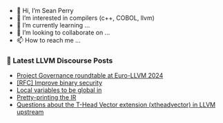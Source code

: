 - 👋 Hi, I’m Sean Perry
- 👀 I’m interested in compilers (c++, COBOL, llvm)
- 🌱 I’m currently learning ...
- 💞️ I’m looking to collaborate on ...
- 📫 How to reach me ...

<!---
s66perry/s66perry is a ✨ special ✨ repository because its `README.md` (this file) appears on your GitHub profile.
You can click the Preview link to take a look at your changes.
--->
### 📕 Latest LLVM Discourse Posts

<!-- DISCOURSE-LLVM:START -->
- [Project Governance roundtable at Euro-LLVM 2024](https://discourse.llvm.org/t/project-governance-roundtable-at-euro-llvm-2024/78391#post_1)
- [[RFC] Improve binary security](https://discourse.llvm.org/t/rfc-improve-binary-security/78121?page=3#post_52)
- [Local variables to be global in](https://discourse.llvm.org/t/local-variables-to-be-global-in/78390#post_1)
- [Pretty-printing the IR](https://discourse.llvm.org/t/pretty-printing-the-ir/78384#post_2)
- [Questions about the T-Head Vector extension &lpar;xtheadvector&rpar; in LLVM upstream](https://discourse.llvm.org/t/questions-about-the-t-head-vector-extension-xtheadvector-in-llvm-upstream/77298#post_10)
<!-- DISCOURSE-LLVM:END -->
